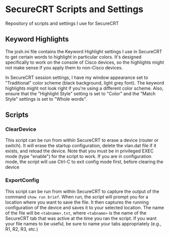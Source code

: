 # SecureCRT Scripts and Settings
Repository of scripts and settings I use for SecureCRT

## Keyword Highlights
The josh.ini file contains the Keyword Highlight settings I use in SecureCRT to get certain words to highlight in particular colors. It's designed specifically to work on the console of Cisco devices, so the highlights might not make sense if you apply them to non-Cisco devices.

In SecureCRT session settings, I have my window appearance set to "Traditional" color scheme (black background, light grey font). The keyword highlights might not look right if you're using a different color scheme.
Also, ensure that the "Highlight Style" setting is set to "Color" and the "Match Style" settings is set to "Whole words".

## Scripts
### ClearDevice
This script can be run from within SecureCRT to erase a device (router or switch). It will erase the startup configuration, delete the vlan.dat file if it exists, and reload the device. Note that you must be in privileged EXEC mode (type "enable") for the script to work. If you are in configuration mode, the script will use Ctrl-C to exit config mode first, before clearing the device

### ExportConfig
This script can be run from within SecureCRT to capture the output of the command `show run brief`. When run, the script will prompt you for a location where you want to save the file. It then captures the running configuration of the device and saves it to your selected location. The name of the file will be `<tabname>.txt`, where `<tabname>` is the name of the SecureCRT tab that was active at the time you ran the script. If you want your file names to be useful, be sure to name your tabs appropriately (e.g., R1, R2, R3, etc.)
